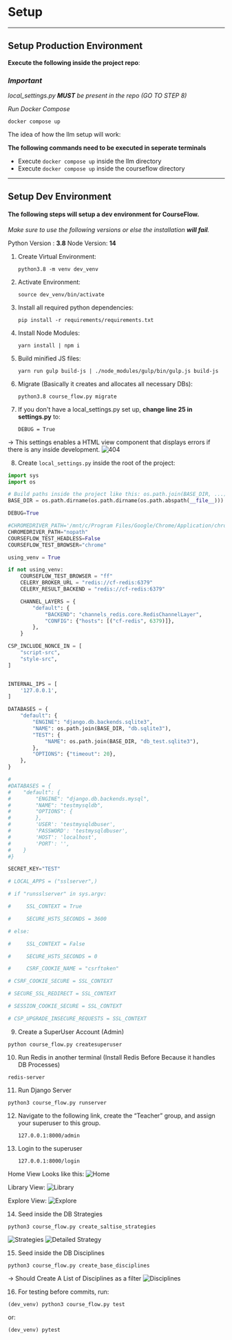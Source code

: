 # Setup

---

## Setup Production Environment

**Execute the following inside the project repo**:

### *Important*

*local_settings.py **MUST** be present in the repo (GO TO STEP 8)*

*Run Docker Compose*
```
docker compose up
```

The idea of how the llm setup will work:

**The following commands need to be executed in seperate terminals**

- Execute `docker compose up` inside the llm directory
- Execute `docker compose up` inside the courseflow directory

---

## Setup Dev Environment

#### The following steps will setup a dev environment for CourseFlow.

*Make sure to use the following versions or else the installation **will fail**.*

Python Version : **3.8**
Node Version: **14**

1. Create Virtual Environment: 
	```
    python3.8 -m venv dev_venv
    ```
2.  Activate Environment: 
	```
    source dev_venv/bin/activate
    ```
3. Install all required python dependencies: 
	```
    pip install -r requirements/requirements.txt
    ```
4. Install Node Modules: 
	```
    yarn install | npm i
    ``` 
5. Build minified JS files:
	```
    yarn run gulp build-js | ./node_modules/gulp/bin/gulp.js build-js
    ```
6. Migrate (Basically it creates and allocates all necessary DBs):
	```
    python3.8 course_flow.py migrate
    ```
7. If you don't have a local_settings.py set up, **change line 25 in settings.py** to:

    ```
    DEBUG = True
    ```
-> This settings enables a HTML view component that displays errors if there is any inside development.
![404](<./images/Pasted image 20250407145537.png>)

8. Create `local_settings.py` inside the root of the project:
```python
import sys
import os

# Build paths inside the project like this: os.path.join(BASE_DIR, ...)
BASE_DIR = os.path.dirname(os.path.dirname(os.path.abspath(__file__)))

DEBUG=True

#CHROMEDRIVER_PATH='/mnt/c/Program Files/Google/Chrome/Application/chromedriver.exe'
CHROMEDRIVER_PATH="nopath"
COURSEFLOW_TEST_HEADLESS=False
COURSEFLOW_TEST_BROWSER="chrome"

using_venv = True

if not using_venv:
    COURSEFLOW_TEST_BROWSER = "ff"
    CELERY_BROKER_URL = "redis://cf-redis:6379"
    CELERY_RESULT_BACKEND = "redis://cf-redis:6379"

    CHANNEL_LAYERS = {
        "default": {
            "BACKEND": "channels_redis.core.RedisChannelLayer",
            "CONFIG": {"hosts": [("cf-redis", 6379)]},
        },
    }

CSP_INCLUDE_NONCE_IN = [
    "script-src",
    "style-src",
] 


INTERNAL_IPS = [
    '127.0.0.1',
]

DATABASES = {
    "default": {
        "ENGINE": "django.db.backends.sqlite3",
        "NAME": os.path.join(BASE_DIR, "db.sqlite3"),
        "TEST": {
            "NAME": os.path.join(BASE_DIR, "db_test.sqlite3"),
        },
        "OPTIONS": {"timeout": 20},
    },
}

#
#DATABASES = {
#    "default": {
#        "ENGINE": "django.db.backends.mysql",
#        "NAME": "testmysqldb",
#        "OPTIONS": {
#        },
#        'USER': 'testmysqldbuser',
#        'PASSWORD': 'testmysqldbuser',
#        'HOST': 'localhost',
#        'PORT': '',
#    }
#}

SECRET_KEY="TEST"

# LOCAL_APPS = ("sslserver",)

# if "runsslserver" in sys.argv:

#     SSL_CONTEXT = True

#     SECURE_HSTS_SECONDS = 3600

# else:

#     SSL_CONTEXT = False

#     SECURE_HSTS_SECONDS = 0

#     CSRF_COOKIE_NAME = "csrftoken"

# CSRF_COOKIE_SECURE = SSL_CONTEXT

# SECURE_SSL_REDIRECT = SSL_CONTEXT

# SESSION_COOKIE_SECURE = SSL_CONTEXT

# CSP_UPGRADE_INSECURE_REQUESTS = SSL_CONTEXT
```

9. Create a SuperUser Account (Admin)
```
python course_flow.py createsuperuser
```

10. Run Redis in another terminal (Install Redis Before Because it handles DB Processes)

```
redis-server
```

11. Run Django Server
    
```
python3 course_flow.py runserver
```
    
12. Navigate to the following link, create the “Teacher” group, and assign your superuser to this group.

    ```
    127.0.0.1:8000/admin
    ```

13. Login to the superuser

    ```
    127.0.0.1:8000/login
    ```

Home View Looks like this:
![Home](<./images/Pasted image 20250407150542.png>)

Library View:
![Library](<./images/Pasted image 20250407150654.png>)

Explore View:
![Explore](<./images/Pasted image 20250407150654-1.png>)

14.  Seed inside the DB Strategies
```
python3 course_flow.py create_saltise_strategies
```
![Strategies](<./images/Pasted image 20250407152018.png>)
![Detailed Strategy](<./images/Pasted image 20250407151922.png>)

15.  Seed inside the DB Disciplines
```
python3 course_flow.py create_base_disciplines
```
-> Should Create A List of Disciplines as a filter
![Disciplines](<./images/Pasted image 20250407154623.png>)

16. For testing before commits, run:

```
(dev_venv) python3 course_flow.py test
```

or:

```
(dev_venv) pytest
```
